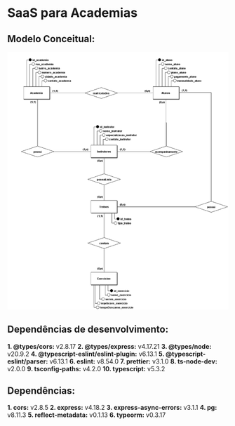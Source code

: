 #  SaaS para Academias
## Modelo Conceitual:
![Modelo Conceitual](/public/db_saasAcademia.png)

## Dependências de desenvolvimento:

**1. @types/cors:** v2.8.17
**2. @types/express:** v4.17.21
**3. @types/node:** v20.9.2
**4. @typescript-eslint/eslint-plugin:** v6.13.1
**5. @typescript-eslint/parser:** v6.13.1
**6. eslint:** v8.54.0
**7. prettier:** v3.1.0
**8. ts-node-dev:** v2.0.0
**9. tsconfig-paths:** v4.2.0
**10. typescript:** v5.3.2

## Dependências:

**1. cors:** v2.8.5
**2. express:** v4.18.2
**3. express-async-errors:** v3.1.1
**4. pg:** v8.11.3
**5. reflect-metadata:** v0.1.13
**6. typeorm:** v0.3.17
